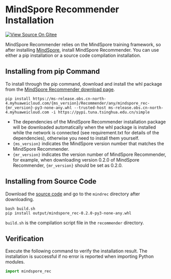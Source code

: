 # MindSpore Recommender Installation

[![View Source On Gitee](https://mindspore-website.obs.cn-north-4.myhuaweicloud.com/website-images/r2.2/resource/_static/logo_source_en.svg)](https://gitee.com/mindspore/docs/blob/r2.2/docs/recommender/docs/source_en/install.md)

MindSpore Recommender relies on the MindSpore training framework, so after installing [MindSpore](https://gitee.com/mindspore/mindspore/blob/r2.2/README.md#installation), install MindSpore Recommender. You can use either a pip installation or a source code compilation installation.

## Installing from pip Command

To install through the pip command, download and install the whl package from the [MindSpore Recommender download page](https://www.mindspore.cn/versions).

```shell
pip install https://ms-release.obs.cn-north-4.myhuaweicloud.com/{ms_version}/Recommender/any/mindspore_rec-{mr_version}-py3-none-any.whl --trusted-host ms-release.obs.cn-north-4.myhuaweicloud.com -i https://pypi.tuna.tsinghua.edu.cn/simple
```

- The dependencies of the MindSpore Recommender installation package will be downloaded automatically when the whl package is installed while the network is connected (see requirement.txt for details of the dependencies), otherwise you need to install them yourself.
- `{ms_version}` indicates the MindSpore version number that matches the MindSpore Recommender.
- `{mr_version}` indicates the version number of MindSpore Recommender, for example, when downloading version 0.2.0 of MindSpore Recommender, `{mr_version}` should be set as 0.2.0.

## Installing from Source Code

Download the [source code](https://github.com/mindspore-lab/mindrec) and go to the `mindrec` directory after downloading.

```shell
bash build.sh
pip install output/mindspore_rec-0.2.0-py3-none-any.whl
```

`build.sh` is the compilation script file in the `recommender` directory.

## Verification

Execute the following command to verify the installation result. The installation is successful if no error is reported when importing Python modules.

```python
import mindspore_rec
```
